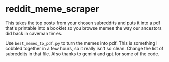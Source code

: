 # reddit_meme_scraper

This takes the top posts from your chosen subreddits and puts it into a pdf that's printable into a booklet so you browse memes the way our ancestors did back in caveman times.

Use `best_memes_to_pdf.py` to turn the memes into pdf. This is something I cobbled together in a few hours, so it really isn't so clean. Change the list of subreddits in that file. Also thanks to gemini and gpt for some of the code.
